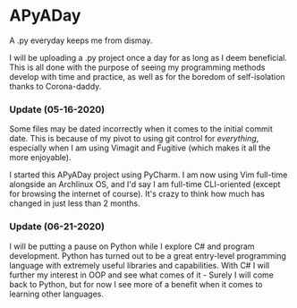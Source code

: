 # APyADay
A .py everyday keeps me from dismay.

I will be uploading a .py project once a day for as long as I deem beneficial.
This is all done with the purpose of seeing my programming methods develop
with time and practice, as well as for the boredom of self-isolation thanks to
Corona-daddy.

### Update (05-16-2020)
Some files may be dated incorrectly when it comes to the initial commit date.
This is because of my pivot to using git control for *everything*, especially
when I am using Vimagit and Fugitive (which makes it all the more enjoyable).

I started this APyADay project using PyCharm. I am now using Vim full-time 
alongside an Archlinux OS, and I'd say I am full-time CLI-oriented (except for
browsing the internet of course). It's crazy to think how much has changed in
just less than 2 months.

### Update (06-21-2020)
I will be putting a pause on Python while I explore C# and program development.
Python has turned out to be a great entry-level programming language with
extremely useful libraries and capabilities. With C# I will further my interest
in OOP and see what comes of it - Surely I will come back to Python, but for
now I see more of a benefit when it comes to learning other languages.
